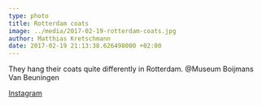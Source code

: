 ```yaml
---
type: photo
title: Rotterdam coats
image: ../media/2017-02-19-rotterdam-coats.jpg
author: Matthias Kretschmann
date: 2017-02-19 21:13:38.626498000 +02:00
---
```


They hang their coats quite differently in Rotterdam. @Museum Boijmans Van Beuningen

[Instagram](https://www.instagram.com/p/BQsh1RVlJIy)
